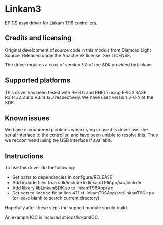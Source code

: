 Linkam3
=======

EPICS asyn driver for Linkam T96 controllers.

Credits and licensing
---------------------

Original development of source code in this module from Diamond Light Source. Released under 
the Apache V2 license. See LICENSE.

The driver requires a copy of version 3.0 of the SDK provided by Linkam

Supported platforms
-------------------

This driver has been tested with RHEL6 and RHEL7 using EPICS BASE R3.14.12.3
and R3.14.12.7 respectively. We have used version 3-0-4 of the SDK.

Known issues
------------

We have encountered problems when trying to use this driver over the serial 
interface to the controller, and have been unable to resolve this. Thus we
reccommend using the USB interface if available.

Instructions
------------

To use this driver do the following:

* Set paths to dependencies in configure/RELEASE
* Add include files from sdk/include to linkamT96App/src/include
* Add library libLinkamSDK.so to linkamT96App/src
* Set path to licence file at line 471 of linkamT96App/src/linkamT96.cpp (or leave blank to search current directory)

Hopefully after these steps the support module should build.

An example IOC is included at iocs/linkamIOC.
